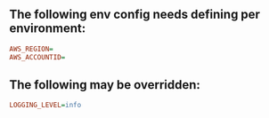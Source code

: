 ## The following env config needs defining per environment:

```ini
AWS_REGION=
AWS_ACCOUNTID=
```

## The following may be overridden:

```ini
LOGGING_LEVEL=info
```
